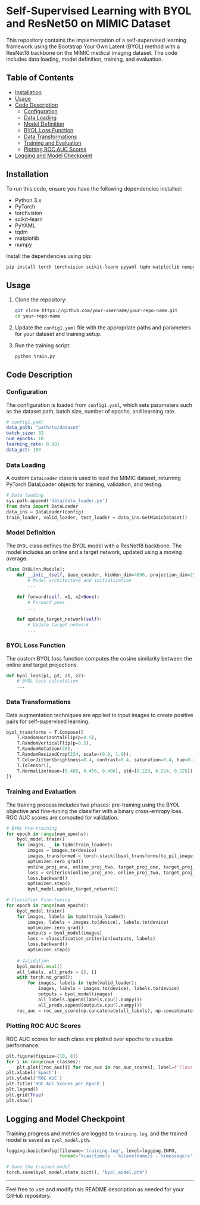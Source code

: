 # Self-Supervised Learning with BYOL and ResNet50 on MIMIC Dataset

This repository contains the implementation of a self-supervised learning framework using the Bootstrap Your Own Latent (BYOL) method with a ResNet18 backbone on the MIMIC medical imaging dataset. The code includes data loading, model definition, training, and evaluation.

## Table of Contents
- [Installation](#installation)
- [Usage](#usage)
- [Code Description](#code-description)
  - [Configuration](#configuration)
  - [Data Loading](#data-loading)
  - [Model Definition](#model-definition)
  - [BYOL Loss Function](#byol-loss-function)
  - [Data Transformations](#data-transformations)
  - [Training and Evaluation](#training-and-evaluation)
  - [Plotting ROC AUC Scores](#plotting-roc-auc-scores)
- [Logging and Model Checkpoint](#logging-and-model-checkpoint)

## Installation

To run this code, ensure you have the following dependencies installed:

- Python 3.x
- PyTorch
- torchvision
- scikit-learn
- PyYAML
- tqdm
- matplotlib
- numpy

Install the dependencies using pip:

```bash
pip install torch torchvision scikit-learn pyyaml tqdm matplotlib numpy
```

## Usage

1. Clone the repository:
   ```bash
   git clone https://github.com/your-username/your-repo-name.git
   cd your-repo-name
   ```

2. Update the `config1.yaml` file with the appropriate paths and parameters for your dataset and training setup.

3. Run the training script:
   ```bash
   python train.py
   ```

## Code Description

### Configuration

The configuration is loaded from `config1.yaml`, which sets parameters such as the dataset path, batch size, number of epochs, and learning rate.

```yaml
# config1.yaml
data_path: "path/to/dataset"
batch_size: 32
num_epochs: 10
learning_rate: 0.001
data_pct: 100
```

### Data Loading

A custom `DataLoader` class is used to load the MIMIC dataset, returning PyTorch DataLoader objects for training, validation, and testing.

```python
# Data loading
sys.path.append('data/data_loader.py')
from data import DataLoader
data_ins = DataLoader(config)
train_loader, valid_loader, test_loader = data_ins.GetMimicDataset()
```

### Model Definition

The `BYOL` class defines the BYOL model with a ResNet18 backbone. The model includes an online and a target network, updated using a moving average.

```python
class BYOL(nn.Module):
    def __init__(self, base_encoder, hidden_dim=4096, projection_dim=256, num_classes=15, moving_average_decay=0.99):
        # Model architecture and initialization
        ...
        
    def forward(self, x1, x2=None):
        # Forward pass
        ...
        
    def update_target_network(self):
        # Update target network
        ...
```

### BYOL Loss Function

The custom BYOL loss function computes the cosine similarity between the online and target projections.

```python
def byol_loss(p1, p2, z1, z2):
    # BYOL loss calculation
    ...
```

### Data Transformations

Data augmentation techniques are applied to input images to create positive pairs for self-supervised learning.

```python
byol_transforms = T.Compose([
    T.RandomHorizontalFlip(p=0.5),
    T.RandomVerticalFlip(p=0.5),
    T.RandomRotation(30),
    T.RandomResizedCrop(224, scale=(0.8, 1.0)),
    T.ColorJitter(brightness=0.4, contrast=0.4, saturation=0.4, hue=0.2),
    T.ToTensor(),
    T.Normalize(mean=[0.485, 0.456, 0.406], std=[0.229, 0.224, 0.225])
])
```

### Training and Evaluation

The training process includes two phases: pre-training using the BYOL objective and fine-tuning the classifier with a binary cross-entropy loss. ROC AUC scores are computed for validation.

```python
# BYOL Pre-training
for epoch in range(num_epochs):
    byol_model.train()
    for images, _ in tqdm(train_loader):
        images = images.to(device)
        images_transformed = torch.stack([byol_transforms(to_pil_image(img.cpu())) for img in images]).to(device)
        optimizer.zero_grad()
        online_proj_one, online_proj_two, target_proj_one, target_proj_two = byol_model(images, images_transformed)
        loss = criterion(online_proj_one, online_proj_two, target_proj_one, target_proj_two)
        loss.backward()
        optimizer.step()
        byol_model.update_target_network()

# Classifier Fine-tuning
for epoch in range(num_epochs):
    byol_model.train()
    for images, labels in tqdm(train_loader):
        images, labels = images.to(device), labels.to(device)
        optimizer.zero_grad()
        outputs = byol_model(images)
        loss = classification_criterion(outputs, labels)
        loss.backward()
        optimizer.step()
    
    # Validation
    byol_model.eval()
    all_labels, all_preds = [], []
    with torch.no_grad():
        for images, labels in tqdm(valid_loader):
            images, labels = images.to(device), labels.to(device)
            outputs = byol_model(images)
            all_labels.append(labels.cpu().numpy())
            all_preds.append(outputs.cpu().numpy())
    roc_auc = roc_auc_score(np.concatenate(all_labels), np.concatenate(all_preds), average=None)
```

### Plotting ROC AUC Scores

ROC AUC scores for each class are plotted over epochs to visualize performance.

```python
plt.figure(figsize=(10, 8))
for i in range(num_classes):
    plt.plot([roc_auc[i] for roc_auc in roc_auc_scores], label=f'Class {i}')
plt.xlabel('Epoch')
plt.ylabel('ROC AUC')
plt.title('ROC AUC Scores per Epoch')
plt.legend()
plt.grid(True)
plt.show()
```

## Logging and Model Checkpoint

Training progress and metrics are logged to `training.log`, and the trained model is saved as `byol_model.pth`.

```python
logging.basicConfig(filename='training.log', level=logging.INFO, 
                    format='%(asctime)s - %(levelname)s - %(message)s')

# Save the trained model
torch.save(byol_model.state_dict(), "byol_model.pth")
```

---

Feel free to use and modify this README description as needed for your GitHub repository.
